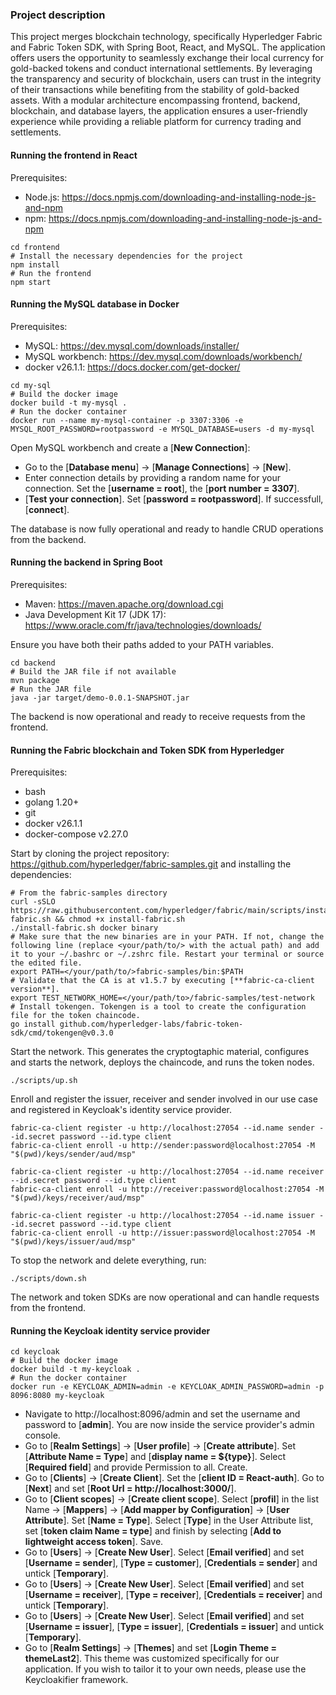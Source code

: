 ### Project description

This project merges blockchain technology, specifically Hyperledger Fabric and Fabric Token SDK, with Spring Boot, React, and MySQL. The application offers users the opportunity to seamlessly exchange their local currency for gold-backed tokens and conduct international settlements. By leveraging the transparency and security of blockchain, users can trust in the integrity of their transactions while benefiting from the stability of gold-backed assets. With a modular architecture encompassing frontend, backend, blockchain, and database layers, the application ensures a user-friendly experience while providing a reliable platform for currency trading and settlements.

#### Running the frontend in React
Prerequisites:
- Node.js: https://docs.npmjs.com/downloading-and-installing-node-js-and-npm
- npm: https://docs.npmjs.com/downloading-and-installing-node-js-and-npm
```
cd frontend
# Install the necessary dependencies for the project 
npm install
# Run the frontend
npm start   
```
#### Running the MySQL database in Docker
Prerequisites:
- MySQL: https://dev.mysql.com/downloads/installer/
- MySQL workbench: https://dev.mysql.com/downloads/workbench/
- docker v26.1.1: https://docs.docker.com/get-docker/
```
cd my-sql
# Build the docker image
docker build -t my-mysql .
# Run the docker container
docker run --name my-mysql-container -p 3307:3306 -e MYSQL_ROOT_PASSWORD=rootpassword -e MYSQL_DATABASE=users -d my-mysql
```

Open MySQL workbench and create a [**New Connection**]:
- Go to the [**Database menu**] -> [**Manage Connections**] -> [**New**].
- Enter connection details by providing a random name for your connection. Set the [**username = root**], the [**port number = 3307**]. 
- [**Test your connection**]. Set [**password = rootpassword**]. If successfull, [**connect**].     

The database is now fully operational and ready to handle CRUD operations from the backend.

#### Running the backend in Spring Boot
Prerequisites:
- Maven: https://maven.apache.org/download.cgi
- Java Development Kit 17 (JDK 17): https://www.oracle.com/fr/java/technologies/downloads/    

Ensure you have both their paths added to your PATH variables.
```
cd backend
# Build the JAR file if not available
mvn package 
# Run the JAR file
java -jar target/demo-0.0.1-SNAPSHOT.jar
```
The backend is now operational and ready to receive requests from the frontend.

#### Running the Fabric blockchain and Token SDK from Hyperledger
Prerequisites:
- bash
- golang 1.20+
- git
- docker v26.1.1
- docker-compose v2.27.0    

Start by cloning the project repository: https://github.com/hyperledger/fabric-samples.git and installing the dependencies: 
```
# From the fabric-samples directory
curl -sSLO https://raw.githubusercontent.com/hyperledger/fabric/main/scripts/install-fabric.sh && chmod +x install-fabric.sh
./install-fabric.sh docker binary
# Make sure that the new binaries are in your PATH. If not, change the following line (replace <your/path/to/> with the actual path) and add it to your ~/.bashrc or ~/.zshrc file. Restart your terminal or source the edited file.
export PATH=</your/path/to/>fabric-samples/bin:$PATH
# Validate that the CA is at v1.5.7 by executing [**fabric-ca-client version**].
export TEST_NETWORK_HOME=</your/path/to>/fabric-samples/test-network
# Install tokengen. Tokengen is a tool to create the configuration file for the token chaincode.
go install github.com/hyperledger-labs/fabric-token-sdk/cmd/tokengen@v0.3.0
```
Start the network. This generates the cryptogtaphic material, configures and starts the network, deploys the chaincode, and runs the token nodes.
```
./scripts/up.sh
```
Enroll and register the issuer, receiver and sender involved in our use case and registered in Keycloak's identity service provider.
```
fabric-ca-client register -u http://localhost:27054 --id.name sender --id.secret password --id.type client
fabric-ca-client enroll -u http://sender:password@localhost:27054 -M "$(pwd)/keys/sender/aud/msp"

fabric-ca-client register -u http://localhost:27054 --id.name receiver --id.secret password --id.type client
fabric-ca-client enroll -u http://receiver:password@localhost:27054 -M "$(pwd)/keys/receiver/aud/msp"

fabric-ca-client register -u http://localhost:27054 --id.name issuer --id.secret password --id.type client
fabric-ca-client enroll -u http://issuer:password@localhost:27054 -M "$(pwd)/keys/issuer/aud/msp"
```
To stop the network and delete everything, run:
```
./scripts/down.sh
```
The network and token SDKs are now operational and can handle requests from the frontend.

#### Running the Keycloak identity service provider
```
cd keycloak
# Build the docker image
docker build -t my-keycloak .
# Run the docker container
docker run -e KEYCLOAK_ADMIN=admin -e KEYCLOAK_ADMIN_PASSWORD=admin -p 8096:8080 my-keycloak
```
- Navigate to http://localhost:8096/admin and set the username and password to [**admin**]. You are now inside the service provider's admin console.
- Go to [**Realm Settings**] -> [**User profile**] -> [**Create attribute**]. Set [**Attribute Name = Type**] and [**display name = ${type}**]. Select [**Required field**] and provide Permission to all. Create.
- Go to [**Clients**] -> [**Create Client**]. Set the [**client ID = React-auth**]. Go to [**Next**] and set [**Root Url = http://localhost:3000/**].
- Go to [**Client scopes**] -> [**Create client scope**]. Select [**profil**] in the list Name -> [**Mappers**] -> [**Add mapper by Configuration**] -> [**User Attribute**]. Set [**Name = Type**]. Select [**Type**] in the User Attribute list, set [**token claim Name = type**] and finish by selecting [**Add to lightweight access token**]. Save.
- Go to [**Users**] -> [**Create New User**]. Select [**Email verified**] and set [**Username = sender**], [**Type = customer**], [**Credentials = sender**] and untick [**Temporary**].
- Go to [**Users**] -> [**Create New User**]. Select [**Email verified**] and set [**Username = receiver**], [**Type = receiver**], [**Credentials = receiver**] and untick [**Temporary**].
- Go to [**Users**] -> [**Create New User**]. Select [**Email verified**] and set [**Username = issuer**], [**Type = issuer**], [**Credentials = issuer**] and untick [**Temporary**].
- Go to [**Realm Settings**] -> [**Themes**] and set [**Login Theme = themeLast2**]. This theme was customized specifically for our application. If you wish to tailor it to your own needs, please use the Keycloakifier framework.
